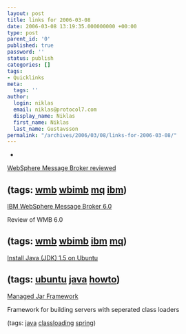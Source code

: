 ```yaml
---
layout: post
title: links for 2006-03-08
date: 2006-03-08 13:19:35.000000000 +00:00
type: post
parent_id: '0'
published: true
password: ''
status: publish
categories: []
tags:
- Quicklinks
meta:
  tags: ''
author:
  login: niklas
  email: niklas@protocol7.com
  display_name: Niklas
  first_name: Niklas
  last_name: Gustavsson
permalink: "/archives/2006/03/08/links-for-2006-03-08/"
---
```

- 
[WebSphere Message Broker reviewed](http://thelostoutpost.blogspot.com/)

(tags: [wmb](http://del.icio.us/protocol7/wmb) [wbimb](http://del.icio.us/protocol7/wbimb) [mq](http://del.icio.us/protocol7/mq) [ibm](http://del.icio.us/protocol7/ibm))
- 
[IBM WebSphere Message Broker 6.0](http://www.networkcomputing.com/channels/appinfrastructure/showArticle.jhtml?articleID=180207007)

Review of WMB 6.0

(tags: [wmb](http://del.icio.us/protocol7/wmb) [wbimb](http://del.icio.us/protocol7/wbimb) [ibm](http://del.icio.us/protocol7/ibm) [mq](http://del.icio.us/protocol7/mq))
- 
[Install Java (JDK) 1.5 on Ubuntu](http://jroller.com/page/triplem74?entry=install_java_jdk_1_5)

(tags: [ubuntu](http://del.icio.us/protocol7/ubuntu) [java](http://del.icio.us/protocol7/java) [howto](http://del.icio.us/protocol7/howto))
- 
[Managed Jar Framework](http://mjar.sourceforge.net/)

Framework for building servers with seperated class loaders

(tags: [java](http://del.icio.us/protocol7/java) [classloading](http://del.icio.us/protocol7/classloading) [spring](http://del.icio.us/protocol7/spring))
